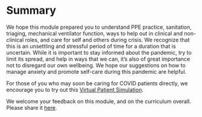 # Summary

We hope this module prepared you to understand PPE practice, sanitation, triaging, mechanical ventilator function,  ways to help out in clinical and non-clinical roles, and care for self and others during crisis. We recognize that this is an unsettling and stressful period of time for a duration that is uncertain. While it is important to stay informed about the pandemic, try to limit its spread, and help in ways that we can, it’s also of great importance not to disregard our own wellbeing. We hope our suggestions on how to manage anxiety and promote self-care during this pandemic are helpful.

For those of you who may soon be caring for COVID patients directly, we encourage you to try out this [Virtual Patient Simulation](https://interactives.nejm.org/external/covid_simulation/index.html).

We welcome your feedback on this module, and on the curriculum overall.  Please share it [here](https://docs.google.com/forms/d/e/1FAIpQLSdZGYWkx5AVaYUIxCwvQmI75Vu6jVOHkinhDHr_XbrQq4WMTg/viewform).  


